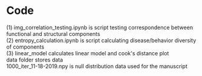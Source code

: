 # Code
(1) img_correlation_testing.ipynb is script testing correspondence between functional and structural components <br />
(2) entropy_calculation.ipynb is script calculating disease/behavior diversity of components <br /> 
(3) linear_model calculates linear model and cook's distance plot <br />
data folder stores data <br />
1000_iter_11-18-2019.npy is null distribution data used for the manuscript <br />
